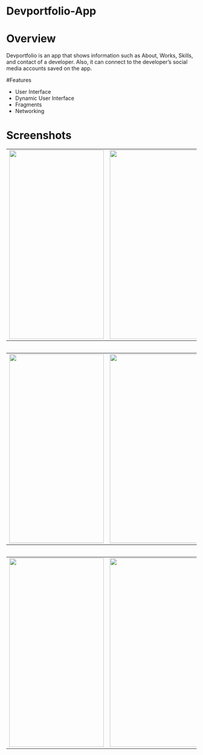 # Devportfolio-App
# Overview

Devportfolio is an app that shows information such as About, Works, Skills, and contact of a developer.
Also, it can connect to the developer’s social media accounts saved on the app.

#Features
- User Interface
- Dynamic User Interface
- Fragments
- Networking 

# Screenshots
<table>
  <tr>
    <td><img src="https://user-images.githubusercontent.com/37649534/100889368-55ea2580-34b7-11eb-9292-dbdb0c09ef24.jpg" width ="250" height ="500"></td>
    <td><img src="https://user-images.githubusercontent.com/37649534/100887892-c6904280-34b5-11eb-8b95-fbbfe51efe14.jpg" width ="250" height ="500"></td>
    <td><img src="https://user-images.githubusercontent.com/37649534/100887927-cee87d80-34b5-11eb-9de6-ff6fac12c9d8.jpg" width ="250" height ="500"></td>
  </tr>

<table>
  
  <table>
  <tr>
    <td><img src="https://user-images.githubusercontent.com/37649534/100887985-e32c7a80-34b5-11eb-818a-bf6a776ad169.jpg" width ="250" height ="500"></td>
    <td><img src="https://user-images.githubusercontent.com/37649534/100888014-e9baf200-34b5-11eb-8590-b369899489e8.jpg" width ="250" height ="500"></td>
    <td><img src="https://user-images.githubusercontent.com/37649534/100888033-ef183c80-34b5-11eb-913a-16dfacb8c2f6.jpg" width ="250" height ="500"></td>
  </tr>

<table>
  
   <table>
  <tr>
    <td><img src="https://user-images.githubusercontent.com/37649534/100888056-f5a6b400-34b5-11eb-8ea3-7848803bbce9.jpg" width ="250" height ="500"></td>
    <td><img src="https://user-images.githubusercontent.com/37649534/100888014-e9baf200-34b5-11eb-8590-b369899489e8.jpg" width ="250" height ="500"></td>
    <td><img src="https://user-images.githubusercontent.com/37649534/100888073-fb9c9500-34b5-11eb-92e4-35aa291c2b9c.jpg" width ="250" height ="500"></td>
  </tr>

<table>
